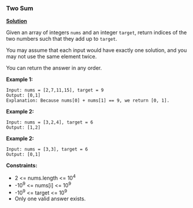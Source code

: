 ### Two Sum
[**Solution**](https://github.com/kumaranil3921/LeetCode-Top-Interview-Questions/blob/main/Array/TwoSum/TwoSum.js) 

Given an array of integers ```nums``` and an integer ```target```, return indices of the two numbers such that they add up to ```target```.  

You may assume that each input would have exactly one solution, and you may not use the same element twice.  

You can return the answer in any order.

**Example 1:**
```
Input: nums = [2,7,11,15], target = 9
Output: [0,1]
Explanation: Because nums[0] + nums[1] == 9, we return [0, 1].
```

**Example 2:**
```
Input: nums = [3,2,4], target = 6
Output: [1,2]
```

**Example 2:**
```
Input: nums = [3,3], target = 6
Output: [0,1]
```


**Constraints:**
* 2 <= nums.length <= 10<sup>4</sup>
* -10<sup>9</sup> <= nums[i] <= 10<sup>9</sup>
* -10<sup>9</sup> <= target <= 10<sup>9</sup>
* Only one valid answer exists.